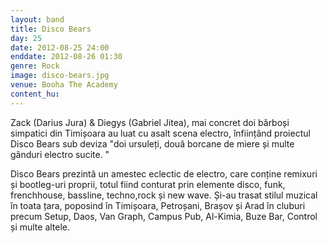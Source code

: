 ```yaml
---
layout: band
title: Disco Bears
day: 25
date: 2012-08-25 24:00
enddate: 2012-08-26 01:30
genre: Rock
image: disco-bears.jpg
venue: Booha The Academy
content_hu: 
---
```


Zack (Darius Jura) & Diegys (Gabriel Jitea), mai concret doi bărboși simpatici din Timișoara au luat cu asalt scena electro, înființând proiectul Disco Bears sub deviza "doi ursuleți, două borcane de miere și multe gânduri electro sucite. "

Disco Bears prezintă un amestec eclectic de electro, care conține remixuri și bootleg-uri proprii, totul fiind conturat prin  elemente disco, funk, frenchhouse, bassline, techno,rock și new wave. Și-au trasat stilul muzical în toata țara, poposind în Timișoara, Petroșani, Brașov și Arad în cluburi precum Setup, Daos, Van Graph, Campus Pub, Al-Kimia, Buze Bar, Control și multe altele.
